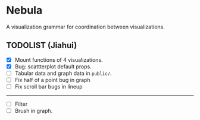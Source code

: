 # Nebula
A visualization grammar for coordination between visualizations.

## TODOLIST (Jiahui)
- [x] Mount functions of 4 visualizations.
- [x] Bug: scattterplot default props.
- [ ] Tabular data and graph data in `public/`.
- [ ] Fix half of a point bug in graph
- [ ] Fix scroll bar bugs in lineup

---

- [ ] Filter
- [ ] Brush in graph.